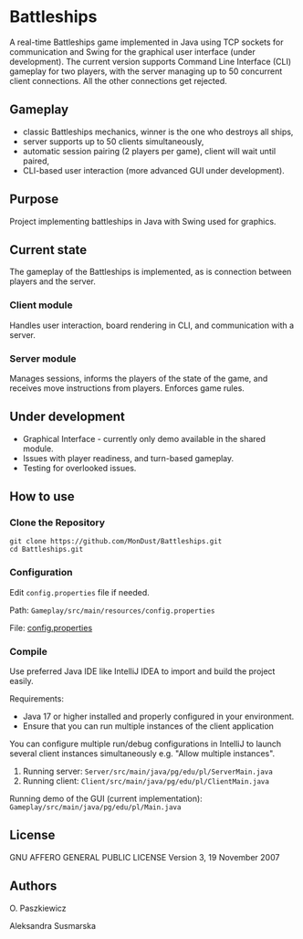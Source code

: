 # Battleships

A real-time Battleships game implemented in Java using TCP sockets for communication and Swing for the graphical user interface (under development).
The current version supports Command Line Interface (CLI) gameplay for two players, with the server managing up to 50 concurrent client connections.
All the other connections get rejected.

## Gameplay
- classic Battleships mechanics, winner is the one who destroys all ships,
- server supports up to 50 clients simultaneously,
- automatic session pairing (2 players per game), client will wait until paired,
- CLI-based user interaction (more advanced GUI under development).

## Purpose
Project implementing battleships in Java with Swing used for graphics.

## Current state
The gameplay of the Battleships is implemented, as is connection between players and the server.

### Client module
Handles user interaction, board rendering in CLI, and communication with a server.
### Server module
Manages sessions, informs the players of the state of the game, and receives move instructions from players.
Enforces game rules.

## Under development
- Graphical Interface - currently only demo available in the shared module.
- Issues with player readiness, and turn-based gameplay.
- Testing for overlooked issues.

## How to use

### Clone the Repository
```
git clone https://github.com/MonDust/Battleships.git
cd Battleships.git
```

### Configuration
Edit `config.properties` file if needed.

Path: `Gameplay/src/main/resources/config.properties` 

File: [config.properties](Gameplay/src/main/resources/config.properties)

### Compile
Use preferred Java IDE like IntelliJ IDEA to import and build the project easily. 

Requirements:
- Java 17 or higher installed and properly configured in your environment.
- Ensure that you can run multiple instances of the client application 

You can configure multiple run/debug configurations in IntelliJ to launch several client instances simultaneously e.g. "Allow multiple instances".

1. Running server: `Server/src/main/java/pg/edu/pl/ServerMain.java`
2. Running client: `Client/src/main/java/pg/edu/pl/ClientMain.java`

Running demo of the GUI (current implementation): `Gameplay/src/main/java/pg/edu/pl/Main.java`

## License
GNU AFFERO GENERAL PUBLIC LICENSE
Version 3, 19 November 2007

## Authors
O. Paszkiewicz

Aleksandra Susmarska
